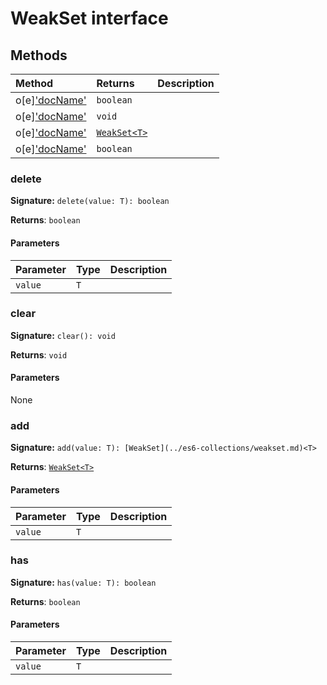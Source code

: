 # WeakSet interface













## Methods

| Method	   |  Returns	| Description|
|:-------------|:-------|:-----------|
|o[e]['docName'](delete(value))      | `boolean` |  |
|o[e]['docName'](clear())      | `void` |  |
|o[e]['docName'](add(value))      | [`WeakSet<T>`](../es6-collections/weakset.md) |  |
|o[e]['docName'](has(value))      | `boolean` |  |




### delete



**Signature:** ``delete(value: T): boolean``

**Returns**: `boolean`



#### Parameters


| Parameter	   | Type    | Description |
|:-------------|:---------------|:------------|
| `value`    | `T` |  |


### clear



**Signature:** ``clear(): void``

**Returns**: `void`



#### Parameters
None


### add



**Signature:** ``add(value: T): [WeakSet](../es6-collections/weakset.md)<T>``

**Returns**: [`WeakSet<T>`](../es6-collections/weakset.md)



#### Parameters


| Parameter	   | Type    | Description |
|:-------------|:---------------|:------------|
| `value`    | `T` |  |


### has



**Signature:** ``has(value: T): boolean``

**Returns**: `boolean`



#### Parameters


| Parameter	   | Type    | Description |
|:-------------|:---------------|:------------|
| `value`    | `T` |  |

